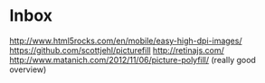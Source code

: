 # Inbox

http://www.html5rocks.com/en/mobile/easy-high-dpi-images/
https://github.com/scottjehl/picturefill http://retinajs.com/
http://www.matanich.com/2012/11/06/picture-polyfill/ (really good overview)
